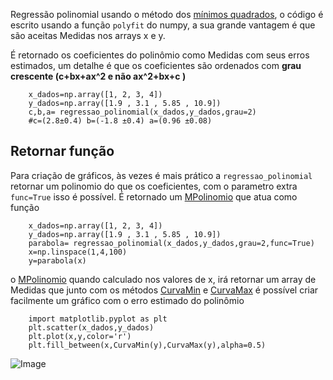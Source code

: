 Regressão polinomial usando o método dos [mínimos quadrados](https://www.researchgate.net/publication/337103890_Linear_Least_Squares_Versatile_Curve_and_Surface_Fitting_CDT-17), o código é escrito usando a função 
`polyfit` do numpy, a sua grande vantagem é que são aceitas Medidas nos arrays x e y.

É retornado os coeficientes do polinômio como Medidas com seus erros estimados, um detalhe é que 
os coeficientes são ordenados com **grau crescente (c+bx+ax^2 e não ax^2+bx+c )**


```{.py3 title="Exemplo de 2º grau"}
    x_dados=np.array([1, 2, 3, 4])
    y_dados=np.array([1.9 , 3.1 , 5.85 , 10.9])
    c,b,a= regressao_polinomial(x_dados,y_dados,grau=2) 
    #c=(2.8±0.4) b=(-1.8 ±0.4) a=(0.96 ±0.08)

```

## Retornar função
Para criação de gráficos, às vezes é mais prático a `regressao_polinomial` retornar
um polinomio do que os coeficientes, com o parametro extra `func=True` isso
é possível. É retornado um [MPolinomio](../MPolinomio/Introdução.md) que atua como função

```{.py3 linenums=1 hl_lines=3}
    x_dados=np.array([1, 2, 3, 4])
    y_dados=np.array([1.9 , 3.1 , 5.85 , 10.9])
    parabola= regressao_polinomial(x_dados,y_dados,grau=2,func=True) 
    x=np.linspace(1,4,100)
    y=parabola(x)
```

o [MPolinomio](../MPolinomio/Introdução.md) quando calculado nos valores de x,
irá retornar um array de Medidas que junto com os métodos [CurvaMin](../Arrays/Incertezas.md) e 
[CurvaMax](../Arrays/CurvaMinMax.md) é possível criar facilmente um gráfico com o erro
estimado do polinômio

```{.py3 linenums=6}
    import matplotlib.pyplot as plt
    plt.scatter(x_dados,y_dados)
    plt.plot(x,y,color='r')
    plt.fill_between(x,CurvaMin(y),CurvaMax(y),alpha=0.5)
```
![Image](regressao_polinomial.jpg)
